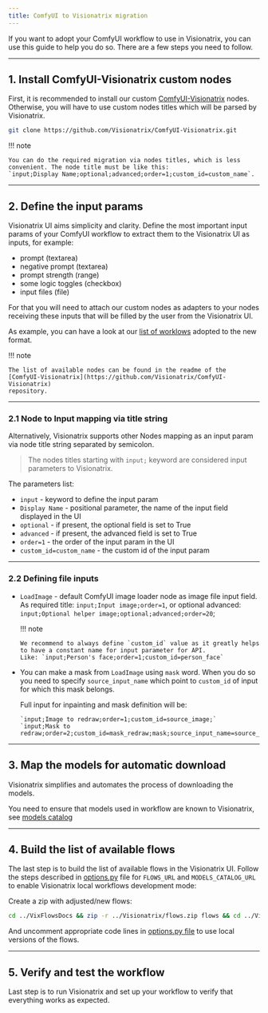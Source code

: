 ```yaml
---
title: ComfyUI to Visionatrix migration
---
```


If you want to adopt your ComfyUI workflow to use in Visionatrix, you
can use this guide to help you do so. There are a few steps you need to
follow.

---

## 1. Install ComfyUI-Visionatrix custom nodes

First, it is recommended to install our custom
[ComfyUI-Visionatrix](https://github.com/Visionatrix/ComfyUI-Visionatrix)
nodes. Otherwise, you will have to use custom nodes titles which will be parsed by Visionatrix.

``` bash
git clone https://github.com/Visionatrix/ComfyUI-Visionatrix.git
```

!!! note

    You can do the required migration via nodes titles, which is less
    convenient. The node title must be like this:
    `input;Display Name;optional;advanced;order=1;custom_id=custom_name`.

---

## 2. Define the input params

Visionatrix UI aims simplicity and clarity. Define the most important
input params of your ComfyUI workflow to extract them to the Visionatrix
UI as inputs, for example:

-   prompt (textarea)
-   negative prompt (textarea)
-   prompt strength (range)
-   some logic toggles (checkbox)
-   input files (file)

For that you will need to attach our custom nodes as adapters to your
nodes receiving these inputs that will be filled by the user from
the Visionatrix UI.

As example, you can have a look at our [list of worklows](https://github.com/Visionatrix/VixFlowsDocs/tree/main/flows)
adopted to the new format.

!!! note

    The list of available nodes can be found in the readme of the
    [ComfyUI-Visionatrix](https://github.com/Visionatrix/ComfyUI-Visionatrix)
    repository.

---

### 2.1 Node to Input mapping via title string

Alternatively, Visionatrix supports other Nodes mapping as an input
param via node title string separated by semicolon.

> The nodes titles starting with `input;` keyword are considered input parameters to Visionatrix.

The parameters list:

-   `input` - keyword to define the input param
-   `Display Name` - positional parameter, the name of the input field
    displayed in the UI
-   `optional` - if present, the optional field is set to True
-   `advanced` - if present, the advanced field is set to True
-   `order=1` - the order of the input param in the UI
-   `custom_id=custom_name` - the custom id of the input param

---

### 2.2 Defining file inputs

-   `LoadImage` - default ComfyUI image loader node as image file input
    field. As required title: `input;Input image;order=1`, or optional
    advanced: `input;Optional helper image;optional;advanced;order=20`;

    !!! note

        We recommend to always define `custom_id` value as it greatly helps to have a constant name for input parameter for API.
        Like: `input;Person's face;order=1;custom_id=person_face`

-   You can make a mask from `LoadImage` using `mask` word. When you do so you need to specify `source_input_name` which point to `custom_id` of input for which this mask belongs.

    Full input for inpainting and mask definition will be:

        `input;Image to redraw;order=1;custom_id=source_image;`
        `input;Mask to redraw;order=2;custom_id=mask_redraw;mask;source_input_name=source_image`

---

## 3. Map the models for automatic download

Visionatrix simplifies and automates the process of downloading the models.

You need to ensure that models used in workflow are known to Visionatrix, see [models catalog](./models_catalog.md)

---

## 4. Build the list of available flows

The last step is to build the list of available flows in the Visionatrix
UI. Follow the steps described in
[options.py](https://github.com/Visionatrix/Visionatrix/blob/c93e8153bfe3e1bf55dddca65ee899edb7319cc7/visionatrix/options.py#L51-L67)
file for `FLOWS_URL` and `MODELS_CATALOG_URL` to enable Visionatrix
local workflows development mode:

Create a zip with adjusted/new flows:

``` bash
cd ../VixFlowsDocs && zip -r ../Visionatrix/flows.zip flows && cd ../Visionatrix
```

And uncomment appropriate code lines in [options.py file](https://github.com/Visionatrix/Visionatrix/blob/main/visionatrix/options.py)
to use local versions of the flows.

---

## 5. Verify and test the workflow

Last step is to run Visionatrix and set up your workflow to verify that
everything works as expected.

